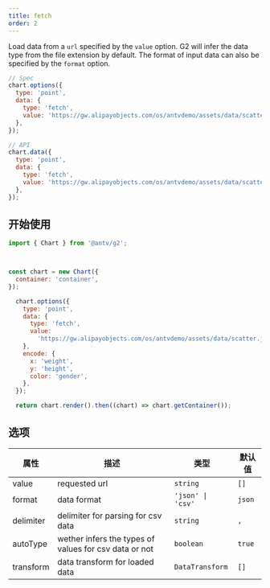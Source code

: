 ```yaml
---
title: fetch
order: 2
---
```


Load data from a `url` specified by the `value` option. G2 will infer the data type from the file extension by default. The format of input data can also be specified by the `format` option.

```js
// Spec
chart.options({
  type: 'point',
  data: {
    type: 'fetch',
    value: 'https://gw.alipayobjects.com/os/antvdemo/assets/data/scatter.json',
  },
});
```

```js
// API
chart.data({
  type: 'point',
  data: {
    type: 'fetch',
    value: 'https://gw.alipayobjects.com/os/antvdemo/assets/data/scatter.json',
  },
});
```

## 开始使用

```js | ob { autoMount: true }
import { Chart } from '@antv/g2';



const chart = new Chart({
  container: 'container',
});

  chart.options({
    type: 'point',
    data: {
      type: 'fetch',
      value:
        'https://gw.alipayobjects.com/os/antvdemo/assets/data/scatter.json',
    },
    encode: {
      x: 'weight',
      y: 'height',
      color: 'gender',
    },
  });

  return chart.render().then((chart) => chart.getContainer());
```

## 选项

| 属性      | 描述                                                  | 类型              | 默认值 |
| --------- | ----------------------------------------------------- | ----------------- | ------ |
| value     | requested url                                         | `string`          | `[]`   |
| format    | data format                                           | `'json' \| 'csv'` | `json` |
| delimiter | delimiter for parsing for csv data                    | `string`          | `,`    |
| autoType  | wether infers the types of values for csv data or not | `boolean`         | `true` |
| transform | data transform for loaded data                        | `DataTransform`   | `[]`   |
